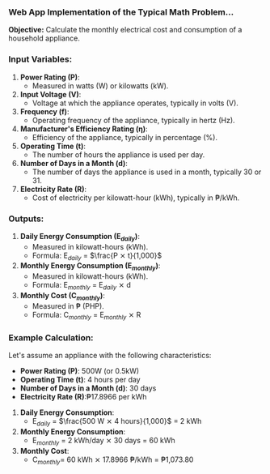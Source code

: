 ### **Web App Implementation of the Typical Math Problem...**
**Objective:** Calculate the monthly electrical cost and consumption of a household appliance.
### **Input Variables:**
1. **Power Rating (P)**:
    - Measured in watts (W) or kilowatts (kW).
2. **Input Voltage (V)**:
    - Voltage at which the appliance operates, typically in volts (V).
3. **Frequency (f)**:
    - Operating frequency of the appliance, typically in hertz (Hz).
4. **Manufacturer's Efficiency Rating (η)**:
    - Efficiency of the appliance, typically in percentage (%).
5. **Operating Time (t)**:
    - The number of hours the appliance is used per day.
6. **Number of Days in a Month (d)**:
    - The number of days the appliance is used in a month, typically 30 or 31.
7. **Electricity Rate (R)**:
    - Cost of electricity per kilowatt-hour (kWh), typically in ₱/kWh.

### **Outputs:**
1. **Daily Energy Consumption (E$_{daily}$)**:
    - Measured in kilowatt-hours (kWh).
    - Formula: E$_{daily}$ = $\frac{P ⨯ t}{1,000}$
2. **Monthly Energy Consumption (E$_{monthly}$)**:
    - Measured in kilowatt-hours (kWh).
    - Formula: E$_{monthly}$ = E$_{daily}$ ⨯ d
3. **Monthly Cost (C$_{monthly}$)**:
    - Measured in ₱ (PHP).
    - Formula: C$_{monthly}$ = E$_{monthly}$ ⨯ R

### **Example Calculation:**
Let's assume an appliance with the following characteristics:
- **Power Rating (P)**: 500W (or 0.5kW)
- **Operating Time (t)**: 4 hours per day
- **Number of Days in a Month (d)**: 30 days
- **Electricity Rate (R)**:₱17.8966 per kWh
1. **Daily Energy Consumption**:
    - E$_{daily}$ = $\frac{500 W ⨯ 4 hours}{1,000}$ = 2 $\text{kWh}$
2. **Monthly Energy Consumption**:
    - E$_{monthly}$ = 2 $\text{kWh/day}$ ⨯ 30 $\text{days}$ = 60 $\text{kWh}$
3. **Monthly Cost**:
    - C$_{monthly}$= 60 $\text{kWh}$ ⨯ 17.8966 $\text{₱/kWh}$ = ₱1,073.80
